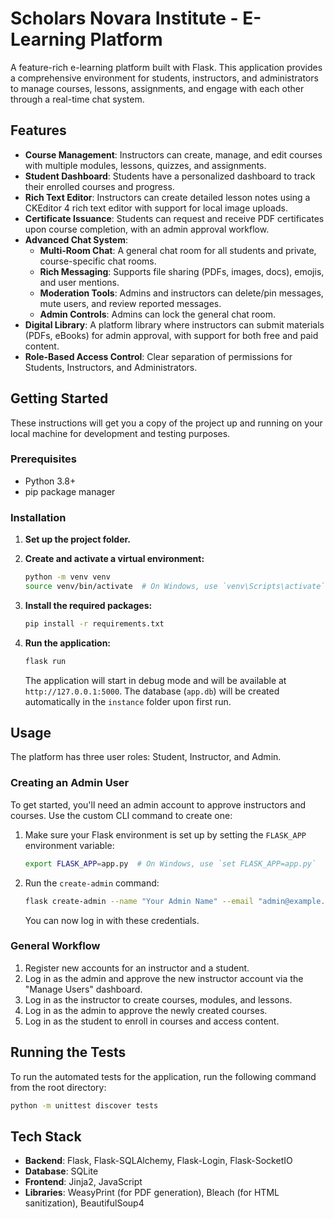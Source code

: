 # Scholars Novara Institute - E-Learning Platform

A feature-rich e-learning platform built with Flask. This application provides a comprehensive environment for students, instructors, and administrators to manage courses, lessons, assignments, and engage with each other through a real-time chat system.

## Features

*   **Course Management**: Instructors can create, manage, and edit courses with multiple modules, lessons, quizzes, and assignments.
*   **Student Dashboard**: Students have a personalized dashboard to track their enrolled courses and progress.
*   **Rich Text Editor**: Instructors can create detailed lesson notes using a CKEditor 4 rich text editor with support for local image uploads.
*   **Certificate Issuance**: Students can request and receive PDF certificates upon course completion, with an admin approval workflow.
*   **Advanced Chat System**:
    *   **Multi-Room Chat**: A general chat room for all students and private, course-specific chat rooms.
    *   **Rich Messaging**: Supports file sharing (PDFs, images, docs), emojis, and user mentions.
    *   **Moderation Tools**: Admins and instructors can delete/pin messages, mute users, and review reported messages.
    *   **Admin Controls**: Admins can lock the general chat room.
*   **Digital Library**: A platform library where instructors can submit materials (PDFs, eBooks) for admin approval, with support for both free and paid content.
*   **Role-Based Access Control**: Clear separation of permissions for Students, Instructors, and Administrators.

## Getting Started

These instructions will get you a copy of the project up and running on your local machine for development and testing purposes.

### Prerequisites

*   Python 3.8+
*   pip package manager

### Installation

1.  **Set up the project folder.**

2.  **Create and activate a virtual environment:**
    ```bash
    python -m venv venv
    source venv/bin/activate  # On Windows, use `venv\Scripts\activate`
    ```

3.  **Install the required packages:**
    ```bash
    pip install -r requirements.txt
    ```

4.  **Run the application:**
    ```bash
    flask run
    ```
    The application will start in debug mode and will be available at `http://127.0.0.1:5000`. The database (`app.db`) will be created automatically in the `instance` folder upon first run.

## Usage

The platform has three user roles: Student, Instructor, and Admin.

### Creating an Admin User

To get started, you'll need an admin account to approve instructors and courses. Use the custom CLI command to create one:

1.  Make sure your Flask environment is set up by setting the `FLASK_APP` environment variable:
    ```bash
    export FLASK_APP=app.py  # On Windows, use `set FLASK_APP=app.py`
    ```

2.  Run the `create-admin` command:
    ```bash
    flask create-admin --name "Your Admin Name" --email "admin@example.com" --password "your_password"
    ```
    You can now log in with these credentials.

### General Workflow
1.  Register new accounts for an instructor and a student.
2.  Log in as the admin and approve the new instructor account via the "Manage Users" dashboard.
3.  Log in as the instructor to create courses, modules, and lessons.
4.  Log in as the admin to approve the newly created courses.
5.  Log in as the student to enroll in courses and access content.

## Running the Tests

To run the automated tests for the application, run the following command from the root directory:

```bash
python -m unittest discover tests
```

## Tech Stack

*   **Backend**: Flask, Flask-SQLAlchemy, Flask-Login, Flask-SocketIO
*   **Database**: SQLite
*   **Frontend**: Jinja2, JavaScript
*   **Libraries**: WeasyPrint (for PDF generation), Bleach (for HTML sanitization), BeautifulSoup4

